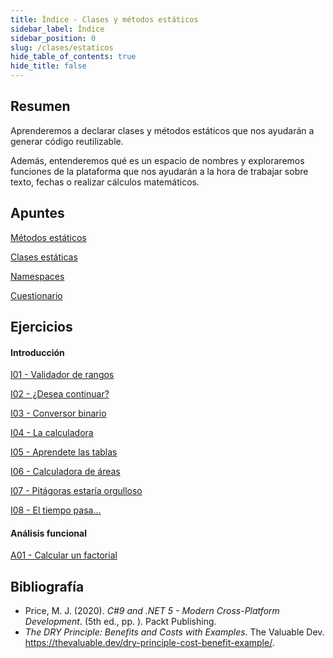 ```yaml
---
title: Índice - Clases y métodos estáticos
sidebar_label: Índice
sidebar_position: 0
slug: /clases/estaticos
hide_table_of_contents: true
hide_title: false
---
```


## Resumen
Aprenderemos a declarar clases y métodos estáticos que nos ayudarán a generar código reutilizable. 

Además, entenderemos qué es un espacio de nombres y exploraremos funciones de la plataforma que nos ayudarán a la hora de trabajar sobre texto, fechas o realizar cálculos matemáticos.

## Apuntes
[Métodos estáticos](./Apuntes/00-metodos-estaticos.md)

[Clases estáticas](./Apuntes/01-clases-estaticas.md)

[Namespaces](./Apuntes/02-namespaces.md)

[Cuestionario](./Apuntes/cuestionario.md)

## Ejercicios
#### Introducción
[I01 - Validador de rangos](./Ejercicios/I01-validador-rangos.md)

[I02 - ¿Desea continuar?](./Ejercicios/I02-desea-continuar.md)

[I03 - Conversor binario](./Ejercicios/I03-conversor-binario.md)

[I04 - La calculadora](./Ejercicios/I04-la-calculadora.md)

[I05 - Aprendete las tablas](./Ejercicios/I05-aprendete-las-tablas.md)

[I06 - Calculadora de áreas](./Ejercicios/I06-calculadora-areas.md)

[I07 - Pitágoras estaría orgulloso](./Ejercicios/I07-pitagoras-estaria-orgulloso.md)

[I08 - El tiempo pasa...](./Ejercicios/I08-el-tiempo-pasa.md)

#### Análisis funcional
[A01 - Calcular un factorial](./Ejercicios/A01-calcular-un-factorial.md)

## Bibliografía
* Price, M. J. (2020). *C#9 and .NET 5 - Modern Cross-Platform Development.* (5th ed., pp. ). Packt Publishing.
* *The DRY Principle: Benefits and Costs with Examples*. The Valuable Dev. https://thevaluable.dev/dry-principle-cost-benefit-example/.